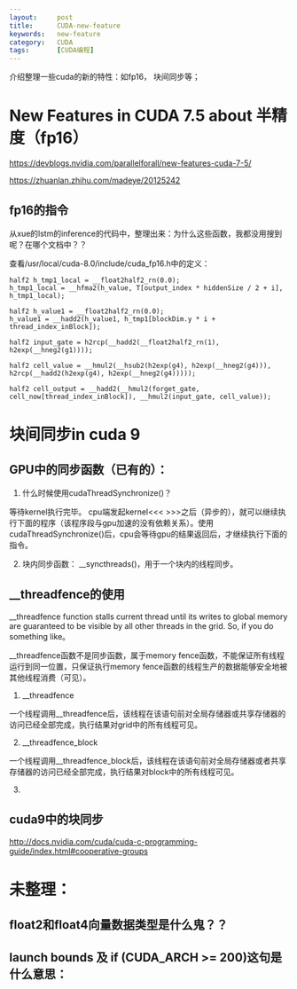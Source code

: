 ```yaml
---
layout:     post
title:      CUDA-new-feature
keywords:   new-feature
category:   CUDA
tags:		[CUDA编程]
---
```


介绍整理一些cuda的新的特性：如fp16， 块间同步等；





# New Features in CUDA 7.5 about 半精度（fp16）

https://devblogs.nvidia.com/parallelforall/new-features-cuda-7-5/

https://zhuanlan.zhihu.com/madeye/20125242


## fp16的指令

从xue的lstm的inference的代码中，整理出来：为什么这些函数，我都没用搜到呢？在哪个文档中？？

查看/usr/local/cuda-8.0/include/cuda_fp16.h中的定义：

    half2 h_tmp1_local = __float2half2_rn(0.0); 
    h_tmp1_local = __hfma2(h_value, T[output_index * hiddenSize / 2 + i], h_tmp1_local);

    half2 h_value1 = __float2half2_rn(0.0);
    h_value1 = __hadd2(h_value1, h_tmp1[blockDim.y * i + thread_index_inBlock]);

    half2 input_gate = h2rcp(__hadd2(__float2half2_rn(1), h2exp(__hneg2(g1))));

    half2 cell_value = __hmul2(__hsub2(h2exp(g4), h2exp(__hneg2(g4))), h2rcp(__hadd2(h2exp(g4), h2exp(__hneg2(g4)))));

    half2 cell_output = __hadd2(__hmul2(forget_gate, cell_now[thread_index_inBlock]), __hmul2(input_gate, cell_value));



# 块间同步in cuda 9


## GPU中的同步函数（已有的）：

1. 什么时候使用cudaThreadSynchronize()？

等待kernel执行完毕。
cpu端发起kernel<<< >>>之后（异步的），就可以继续执行下面的程序（该程序段与gpu加速的没有依赖关系）。使用
cudaThreadSynchronize()后，cpu会等待gpu的结果返回后，才继续执行下面的指令。

2. 块内同步函数： __syncthreads()，用于一个块内的线程同步。


## __threadfence的使用

__threadfence function stalls current thread until its writes to global memory are guaranteed to be visible by all other threads in the grid. So, if you do something like。

__threadfence函数不是同步函数，属于memory fence函数，不能保证所有线程运行到同一位置，只保证执行memory fence函数的线程生产的数据能够安全地被其他线程消费（可见）。


1. __threadfence

一个线程调用__threadfence后，该线程在该语句前对全局存储器或共享存储器的访问已经全部完成，执行结果对grid中的所有线程可见。

2. __threadfence_block

一个线程调用__threadfence_block后，该线程在该语句前对全局存储器或者共享存储器的访问已经全部完成，执行结果对block中的所有线程可见。

3. 


## cuda9中的块同步

http://docs.nvidia.com/cuda/cuda-c-programming-guide/index.html#cooperative-groups



# 未整理：

## float2和float4向量数据类型是什么鬼？？



## launch bounds  及  if (__CUDA_ARCH__ >= 200)这句是什么意思：
